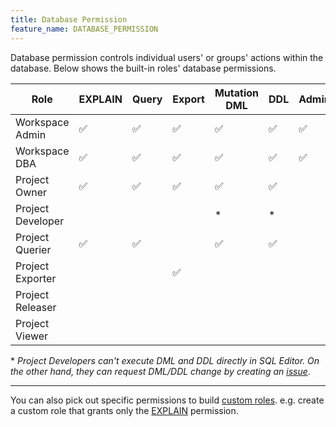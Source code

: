 ```yaml
---
title: Database Permission
feature_name: DATABASE_PERMISSION
---
```


<TutorialBlock url="/docs/tutorials/how-to-manage-data-access-for-developers" title="How to Manage Data Access for Developers" />

Database permission controls individual users' or groups' actions within the database. Below shows the built-in roles' database permissions.

| Role              | EXPLAIN | Query | Export | Mutation DML | DDL | Admin |
| ----------------- | ------- | ----- | ------ | ------------ | --- | ----- |
| Workspace Admin   | ✅      | ✅    | ✅     | ✅           | ✅  | ✅    |
| Workspace DBA     | ✅      | ✅    | ✅     | ✅           | ✅  | ✅    |
| Project Owner     | ✅      | ✅    | ✅     | ✅           | ✅  |       |
| Project Developer |         |       |        | \*           | \*  |       |
| Project Querier   | ✅      | ✅    |        | ✅           | ✅  |       |
| Project Exporter  |         |       | ✅     |              |     |       |
| Project Releaser  |         |       |        |              |     |       |
| Project Viewer    |         |       |        |              |     |       |

\* _Project Developers can't execute DML and DDL directly in SQL Editor. On the other hand, they can
request DML/DDL change by creating an [issue](/docs/concepts/data-model/#issue)_.

---

You can also pick out specific permissions to build [custom roles](/docs/administration/custom-roles/). e.g. create a custom role that grants only the [EXPLAIN](/docs/security/database-permission/explain/) permission.

<IncludeBlock url="/docs/share/database-permission-table"></IncludeBlock>
